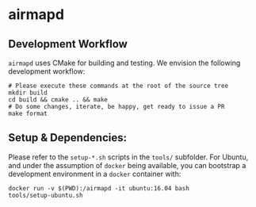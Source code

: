 # airmapd

## Development Workflow

`airmapd` uses CMake for building and testing. We envision the following development workflow:
```
# Please execute these commands at the root of the source tree
mkdir build
cd build && cmake .. && make
# Do some changes, iterate, be happy, get ready to issue a PR
make format
```

## Setup & Dependencies:

Please refer to the `setup-*.sh` scripts in the `tools/` subfolder. For Ubuntu, and under the assumption of `docker` being available,
you can bootstrap a development environment in a `docker` container with:
```
docker run -v $(PWD):/airmapd -it ubuntu:16.04 bash
tools/setup-ubuntu.sh
```
